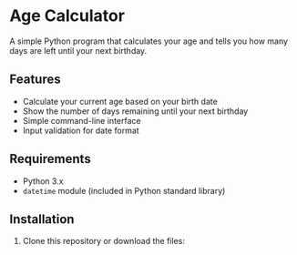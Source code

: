 # Age Calculator

A simple Python program that calculates your age and tells you how many days are left until your next birthday.

## Features

- Calculate your current age based on your birth date
- Show the number of days remaining until your next birthday
- Simple command-line interface
- Input validation for date format

## Requirements

- Python 3.x
- `datetime` module (included in Python standard library)

## Installation

1. Clone this repository or download the files: 